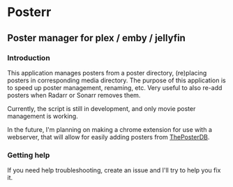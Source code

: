 # Posterr
## Poster manager for plex / emby / jellyfin

### Introduction
This application manages posters from a poster directory, (re)placing posters in corresponding media directory. The purpose of this application is to speed up poster management, renaming, etc. Very useful to also re-add posters when Radarr or Sonarr removes them.

Currently, the script is still in development, and only movie poster management is working.

In the future, I'm planning on making a chrome extension for use with a webserver, that will allow for easily adding posters from [ThePosterDB]("https://theposterdb.com").

### Getting help
If you need help troubleshooting, create an issue and I'll try to help you fix it.